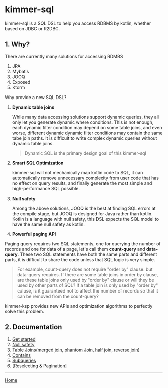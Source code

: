 # kimmer-sql

kimmer-sql is a SQL DSL to help you access RDBMS by kotlin, whether based on JDBC or R2DBC.

## 1. Why?

There are currently many solutions for accessing RDMBS

1. JPA
2. Mybatis
3. JOOQ
4. Exposed
5. Ktorm

Why provide a new SQL DSL?

1. **Dynamic table joins**

   While many data accessing solutions support dynamic queries, they all only let you generate dynamic where conditions. This is not enough, each dynamic filter condition may depend on some table joins, and even worse, different dynamic dynamic filter conditions may contain the same tabe join paths. It is difficult to write complex dynamic queries without dynamic table joins.
   
   > Dynamic SQL is the primary design goal of this kimmer-sql

2. **Smart SQL Optimization**

   kimmer-sql will not mechanically map kotlin code to SQL, it can automatically remove unnecessary complexity from user code that has no effect on query results, and finally generate the most simple and high-performance SQL possible.

3. **Null safety**

   Among the above solutions, JOOQ is the best at finding SQL errors at the compile stage, but JOOQ is designed for Java rather than kotlin. Kotlin is a language with null safety, this DSL expects the SQL model to have the same null safety as kotlin.

4. **Powerful paging API**

Paging query requires two SQL statements, one for querying the number of records and one for data of a page, let's call them **count-query** and **data-query**. These two SQL statements have both the same parts and different parts, it is difficult to share the code unless that SQL logic is very simple.

> For example, count-query does not require "order by" clause. but data-query requires. If there are some table joins in order by clause, are these table joins only used by "order by" clause or will they be used by other parts of SQL? If a table join is only used by "order by" caluse, is it guaranteed not to affect the number of records so that it can be removed from the count-query?

kimmer-ksp provides new APIs and optimization algorithms to perfectly solve this problem.

## 2. Documentation

1. [Get started](./get-started.md)
2. [Null safety](./null-safety.md)
3. [Table Joins(merged join, phantom Join, half join, reverse join)](../table-joins.md)
4. [Contains](./contains.md)
5. [Subqueries](./subqueries.md)
6. [Reselecting & Pagination]

--------------------

[Home](https://github.com/babyfish-ct/kimmer)
